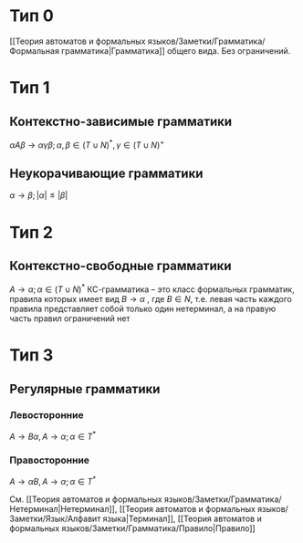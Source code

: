 # Тип 0
[[Теория автоматов и формальных языков/Заметки/Грамматика/Формальная грамматика|Грамматика]] общего вида. Без ограничений.
# Тип 1
## Контекстно-зависимые грамматики
$\alpha A \beta \rightarrow \alpha \gamma \beta; \alpha,\beta \in (T \cup N)^*, \gamma \in (T \cup N)^+$
## Неукорачивающие грамматики
$\alpha \rightarrow \beta; |\alpha| \leq |\beta|$
# Тип 2
## Контекстно-свободные грамматики
$A \rightarrow \alpha; \alpha \in (T \cup N) ^ *$
КС-грамматика – это класс формальных грамматик, правила которых имеет вид $B \rightarrow \alpha$ , где $B \in N$, т.е. левая часть каждого правила представляет собой только один нетерминал, а на правую часть правил ограничений нет
# Тип 3
## Регулярные грамматики
### Левосторонние
$A \rightarrow B\alpha, A \rightarrow \alpha; \alpha \in T^*$
### Правосторонние
$A \rightarrow \alpha B, A \rightarrow \alpha; \alpha \in T^*$

См. [[Теория автоматов и формальных языков/Заметки/Грамматика/Нетерминал|Нетерминал]], [[Теория автоматов и формальных языков/Заметки/Язык/Алфавит языка|Терминал]], [[Теория автоматов и формальных языков/Заметки/Грамматика/Правило|Правило]]